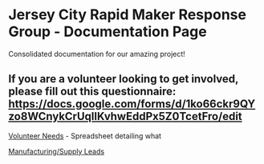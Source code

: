 # Jersey City Rapid Maker Response Group - Documentation Page

Consolidated documentation for our amazing project! 

## If you are a volunteer looking to get involved, please fill out this questionnaire: https://docs.google.com/forms/d/1ko66ckr9QYzo8WCnykCrUqllKvhwEddPx5Z0TcetFro/edit

[Volunteer Needs](https://docs.google.com/spreadsheets/d/1hCwfFya75VJ4qKN_MNAVLFf7x8QBBbW484us0OjXvZI/edit#gid=0) - Spreadsheet detailing what 

[Manufacturing/Supply Leads](https://docs.google.com/spreadsheets/d/1bvyaikjkew7k4d6s081koF52iJ0NHjTPlDMQrPqhll4/edit#gid=0)
